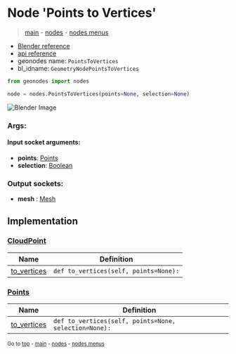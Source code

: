 # Node 'Points to Vertices'

> [main](../structure.md) - [nodes](nodes.md) - [nodes menus](nodes_menus.md)

- [Blender reference](https://docs.blender.org/manual/en/latest/modeling/geometry_nodes/point/points_to_vertices.html)
- [api reference](https://docs.blender.org/api/current/bpy.types.GeometryNodePointsToVertices.html)
- geonodes name: `PointsToVertices`
- bl_idname: `GeometryNodePointsToVertices`

```python
from geonodes import nodes

node = nodes.PointsToVertices(points=None, selection=None)
```

![Blender Image](https://docs.blender.org/manual/en/latest/_images/node-types_GeometryNodePointsToVertices.webp)

### Args:

#### Input socket arguments:

- **points**: [Points](Points.md)
- **selection**: [Boolean](Boolean.md)

### Output sockets:

- **mesh** : [Mesh](Mesh.md)

## Implementation

### [CloudPoint](CloudPoint.md)

| Name | Definition |
|------|------------|
 | [to_vertices](CloudPoint.md#to_vertices) | `def to_vertices(self, points=None):` |

### [Points](Points.md)

| Name | Definition |
|------|------------|
 | [to_vertices](Points.md#to_vertices) | `def to_vertices(self, points=None, selection=None):` |

<sub>Go to [top](#node-Points-to-Vertices) - [main](../structure.md) - [nodes](nodes.md) - [nodes menus](nodes_menus.md)</sub>

